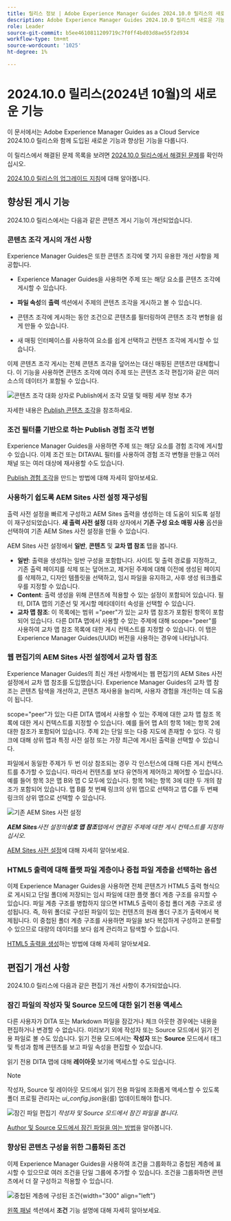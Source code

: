 ```yaml
---
title: 릴리스 정보 | Adobe Experience Manager Guides 2024.10.0 릴리스의 새로운 기능
description: Adobe Experience Manager Guides 2024.10.0 릴리스의 새로운 기능과 향상된 기능에 대해 알아봅니다
role: Leader
source-git-commit: b5ee4610811209719c7f0ff4bd03d8ae55f2d934
workflow-type: tm+mt
source-wordcount: '1025'
ht-degree: 1%

---
```


# 2024.10.0 릴리스(2024년 10월)의 새로운 기능

이 문서에서는 Adobe Experience Manager Guides as a Cloud Service 2024.10.0 릴리스와 함께 도입된 새로운 기능과 향상된 기능을 다룹니다.

이 릴리스에서 해결된 문제 목록을 보려면 [2024.10.0 릴리스에서 해결된 문제](fixed-issues-2024-10-0.md)를 확인하십시오.

[2024.10.0 릴리스의 업그레이드 지침](../release-info/upgrade-instructions-2024-10-0.md)에 대해 알아봅니다.


## 향상된 게시 기능

2024.10.0 릴리스에서는 다음과 같은 콘텐츠 게시 기능이 개선되었습니다.




### 콘텐츠 조각 게시의 개선 사항

Experience Manager Guides은 또한 콘텐츠 조각에 몇 가지 유용한 개선 사항을 제공합니다.

- Experience Manager Guides을 사용하면 주제 또는 해당 요소를 콘텐츠 조각에 게시할 수 있습니다.

- **파일 속성**&#x200B;의 **출력** 섹션에서 주제의 콘텐츠 조각을 게시하고 볼 수 있습니다.


- 콘텐츠 조각에 게시하는 동안 조건으로 콘텐츠를 필터링하여 콘텐츠 조각 변형을 쉽게 만들 수 있습니다.

- 새 매핑 인터페이스를 사용하여 요소를 쉽게 선택하고 컨텐츠 조각에 게시할 수 있습니다.

이제 콘텐츠 조각 게시는 전체 콘텐츠 조각을 덮어쓰는 대신 매핑된 콘텐츠만 대체합니다. 이 기능을 사용하면 콘텐츠 조각에 여러 주제 또는 콘텐츠 조각 편집기와 같은 여러 소스의 데이터가 포함될 수 있습니다.

![콘텐츠 조각 대화 상자로 Publish에서 조각 모델 및 매핑 세부 정보 추가](assets/content-fragment-mapping.png)

자세한 내용은 [Publish 콘텐츠 조각](../user-guide/publish-content-fragment.md)을 참조하세요.


### 조건 필터를 기반으로 하는 Publish 경험 조각 변형

Experience Manager Guides을 사용하면 주제 또는 해당 요소를 경험 조각에 게시할 수 있습니다. 이제 조건 또는 DITAVAL 필터를 사용하여 경험 조각 변형을 만들고 여러 채널 또는 여러 대상에 재사용할 수도 있습니다.

[Publish 경험 조각](../user-guide/publish-experience-fragment.md)을 만드는 방법에 대해 자세히 알아보세요.


### 사용하기 쉽도록 AEM Sites 사전 설정 재구성됨

출력 사전 설정을 빠르게 구성하고 AEM Sites 출력을 생성하는 데 도움이 되도록 설정이 재구성되었습니다.
**새 출력 사전 설정** 대화 상자에서 **기존 구성 요소 매핑 사용** 옵션을 선택하여 기존 AEM Sites 사전 설정을 만들 수 있습니다.

AEM Sites 사전 설정에서 **일반**, **콘텐츠** 및 **교차 맵 참조** 탭을 봅니다.
- **일반**: 출력을 생성하는 일반 구성을 포함합니다. 사이트 및 출력 경로를 지정하고, 기존 출력 페이지를 삭제 또는 덮어쓰고, 제거된 주제에 대해 이전에 생성된 페이지를 삭제하고, 디자인 템플릿을 선택하고, 임시 파일을 유지하고, 사후 생성 워크플로우를 지정할 수 있습니다.
- **Content**: 출력 생성을 위해 콘텐츠에 적용할 수 있는 설정이 포함되어 있습니다. 필터, DITA 맵의 기준선 및 게시할 메타데이터 속성을 선택할 수 있습니다.
- **교차 맵 참조**: 이 목록에는 범위 =&quot;peer&quot;가 있는 교차 맵 참조가 포함된 항목이 포함되어 있습니다. 다른 DITA 맵에서 사용할 수 있는 주제에 대해 scope=&quot;peer&quot;를 사용하여 교차 맵 참조 목록에 대한 게시 컨텍스트를 지정할 수 있습니다. 이 탭은 Experience Manager Guides(UUID) 버전을 사용하는 경우에 나타납니다.



### 웹 편집기의 AEM Sites 사전 설정에서 교차 맵 참조

Experience Manager Guides의 최신 개선 사항에서는 웹 편집기의 AEM Sites 사전 설정에서 교차 맵 참조를 도입했습니다.
Experience Manager Guides의 교차 맵 참조는 콘텐츠 탐색을 개선하고, 콘텐츠 재사용을 늘리며, 사용자 경험을 개선하는 데 도움이 됩니다.


scope=&quot;peer&quot;가 있는 다른 DITA 맵에서 사용할 수 있는 주제에 대한 교차 맵 참조 목록에 대한 게시 컨텍스트를 지정할 수 있습니다. 예를 들어 맵 A의 항목 1에는 항목 2에 대한 참조가 포함되어 있습니다. 주제 2는 단일 또는 다중 지도에 존재할 수 있다.  각 링크에 대해 상위 맵과 특정 사전 설정 또는 가장 최근에 게시된 출력을 선택할 수 있습니다.

파일에서 동일한 주제가 두 번 이상 참조되는 경우 각 인스턴스에 대해 다른 게시 컨텍스트를 추가할 수 있습니다. 따라서 컨텐츠를 보다 유연하게 제어하고 제어할 수 있습니다. 예를 들어 항목 3은 맵 B와 맵 C 모두에 있습니다. 항목 1에는 항목 3에 대한 두 개의 참조가 포함되어 있습니다. 맵 B를 첫 번째 링크의 상위 맵으로 선택하고 맵 C를 두 번째 링크의 상위 맵으로 선택할 수 있습니다.

![기존 AEM Sites 사전 설정](assets/aem-sites-legacy.png)

***AEM Sites**사전 설정의&#x200B;**상호 맵 참조**탭에서 연결된 주제에 대한 게시 컨텍스트를 지정하십시오.*

[AEM Sites 사전 설정](../user-guide/generate-output-aem-site.md)에 대해 자세히 알아보세요.

### HTML5 출력에 대해 플랫 파일 계층이나 중첩 파일 계층을 선택하는 옵션

이제 Experience Manager Guides을 사용하면 전체 콘텐츠가 HTML5 출력 형식으로 게시되고 단일 폴더에 저장되는 임시 파일에 대한 플랫 폴더 계층 구조를 유지할 수 있습니다.
파일 계층 구조를 병합하지 않으면 HTML5 출력이 중첩 폴더 계층 구조로 생성됩니다. 즉, 하위 폴더로 구성된 파일이 있는 컨텐츠의 원래 폴더 구조가 출력에서 복제됩니다. 이 중첩된 폴더 계층 구조를 사용하면 파일을 보다 복잡하게 구성하고 분류할 수 있으므로 대량의 데이터를 보다 쉽게 관리하고 탐색할 수 있습니다.


[HTML5 출력을 생성](../user-guide/generate-output-html5.md)하는 방법에 대해 자세히 알아보세요.


## 편집기 개선 사항

2024.10.0 릴리스에 다음과 같은 편집기 개선 사항이 추가되었습니다.

### 잠긴 파일의 작성자 및 Source 모드에 대한 읽기 전용 액세스

다른 사용자가 DITA 또는 Markdown 파일을 잠갔거나 체크 아웃한 경우에는 내용을 편집하거나 변경할 수 없습니다. 미리보기 외에 작성자 또는 Source 모드에서 읽기 전용 파일로 볼 수도 있습니다.
읽기 전용 모드에서는 **작성자** 또는 **Source** 모드에서 태그 및 특성과 함께 콘텐츠를 보고 파일 속성을 편집할 수 있습니다.

읽기 전용 DITA 맵에 대해 **레이아웃** 보기에 액세스할 수도 있습니다.
>[!NOTE]
>
> 작성자, Source 및 레이아웃 모드에서 읽기 전용 파일에 조화롭게 액세스할 수 있도록 폴더 프로필 관리자는 *ui_config.json*&#x200B;을(를) 업데이트해야 합니다.

![잠긴 파일 편집기](./assets/locked-file-editor.png)
*작성자 및 Source 모드에서 잠긴 파일을 봅니다.*


[Author 및 Source 모드에서 잠긴 파일을 여는 방법](../user-guide/web-editor-edit-topics.md#open-locked-files-in-author-and-source-modes)을 알아봅니다.


### 향상된 콘텐츠 구성을 위한 그룹화된 조건

이제 Experience Manager Guides을 사용하여 조건을 그룹화하고 중첩된 계층에 표시할 수 있으므로 여러 조건을 단일 그룹에 추가할 수 있습니다. 조건을 그룹화하면 콘텐츠에서 더 잘 구성하고 적용할 수 있습니다.

![중첩된 계층에 구성된 조건](assets/conditions-nested-hierarchy.png){width="300" align="left"}

[왼쪽 패널](../user-guide/web-editor-features.md#id2051EA0M0HS) 섹션에서 **조건** 기능 설명에 대해 자세히 알아보세요.




